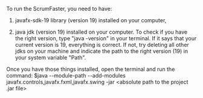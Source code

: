 To run the ScrumFaster, you need to have:

1) javafx-sdk-19 library (version 19) installed on your computer,

2) java jdk (version 19) installed on your computer. To check if you have the right version, type "java -version" in your terminal. If it says that your current version is 19, everything is correct. If not, try deleting all other jdks on your machine and indicate the path to the right version (19) in your system variable "Path".

Once you have those things installed, open the terminal and run the command: 
    $java --module-path <absolute path to your javafx-sdk-19 library> --add-modules javafx.controls,javafx.fxml,javafx.swing -jar <absolute path to the project .jar file>
